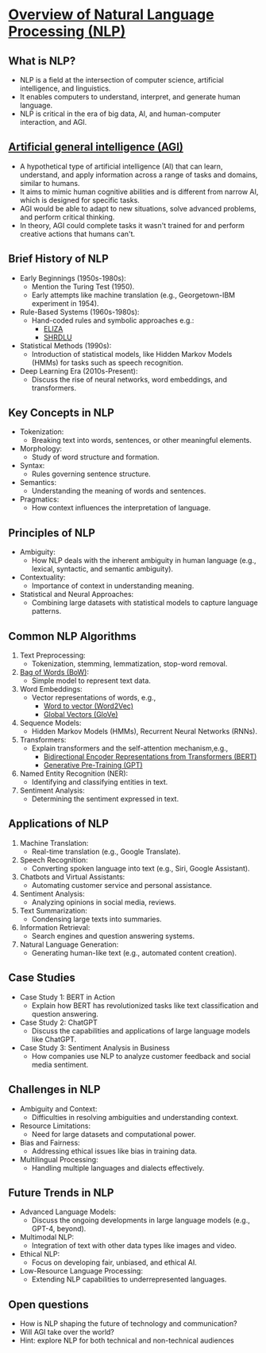 # [Overview of Natural Language Processing (NLP)](https://en.wikipedia.org/wiki/Natural_language_processing)

What is NLP?
---
- NLP is a field at the intersection of computer science, artificial intelligence, and linguistics.
- It enables computers to understand, interpret, and generate human language.
- NLP is critical in the era of big data, AI, and human-computer interaction, and AGI.


[Artificial general intelligence (AGI)](https://en.wikipedia.org/wiki/Artificial_general_intelligence)
---
- A hypothetical type of artificial intelligence (AI) that can learn, understand, and apply information across a range of tasks and domains, similar to humans. 
- It aims to mimic human cognitive abilities and is different from narrow AI, which is designed for specific tasks. 
- AGI would be able to adapt to new situations, solve advanced problems, and perform critical thinking. 
- In theory, AGI could complete tasks it wasn't trained for and perform creative actions that humans can't.


Brief History of NLP
---
- Early Beginnings (1950s-1980s):
  - Mention the Turing Test (1950).
  - Early attempts like machine translation (e.g., Georgetown-IBM experiment in 1954).
- Rule-Based Systems (1960s-1980s):
  - Hand-coded rules and symbolic approaches e.g.:
    - [ELIZA](https://en.wikipedia.org/wiki/ELIZA)
    - [SHRDLU](https://en.wikipedia.org/wiki/SHRDLU)
- Statistical Methods (1990s):
  - Introduction of statistical models, like Hidden Markov Models (HMMs) for tasks such as speech recognition.
- Deep Learning Era (2010s-Present):
  - Discuss the rise of neural networks, word embeddings, and transformers.


Key Concepts in NLP
---
- Tokenization:
  - Breaking text into words, sentences, or other meaningful elements.
- Morphology:
  - Study of word structure and formation.
- Syntax:
  - Rules governing sentence structure.
- Semantics:
  - Understanding the meaning of words and sentences.
- Pragmatics:
  - How context influences the interpretation of language.


Principles of NLP
---
- Ambiguity:
  - How NLP deals with the inherent ambiguity in human language (e.g., lexical, syntactic, and semantic ambiguity).
- Contextuality:
  - Importance of context in understanding meaning.
- Statistical and Neural Approaches:
  - Combining large datasets with statistical models to capture language patterns.


Common NLP Algorithms
---
1. Text Preprocessing:
   - Tokenization, stemming, lemmatization, stop-word removal.
2. [Bag of Words (BoW)](https://en.wikipedia.org/wiki/Bag-of-words_model):
   - Simple model to represent text data.
3. Word Embeddings:
   - Vector representations of words, e.g., 
     - [Word to vector (Word2Vec)](https://en.wikipedia.org/wiki/Word2vec)
     - [Global Vectors (GloVe)](https://en.wikipedia.org/wiki/GloVe)
4. Sequence Models:
   - Hidden Markov Models (HMMs), Recurrent Neural Networks (RNNs).
5. Transformers:
   - Explain transformers and the self-attention mechanism,e.g., 
     - [Bidirectional Encoder Representations from Transformers (BERT)](https://huggingface.co/docs/transformers/en/model_doc/bert)
     - [Generative Pre-Training  (GPT)](https://huggingface.co/docs/transformers/en/model_doc/openai-gpt)
6. Named Entity Recognition (NER):
   - Identifying and classifying entities in text.
7. Sentiment Analysis:
   - Determining the sentiment expressed in text.


Applications of NLP
---
1. Machine Translation:
   - Real-time translation (e.g., Google Translate).
2. Speech Recognition:
   - Converting spoken language into text (e.g., Siri, Google Assistant).
3. Chatbots and Virtual Assistants:
   - Automating customer service and personal assistance.
4. Sentiment Analysis:
   - Analyzing opinions in social media, reviews.
5. Text Summarization:
   - Condensing large texts into summaries.
6. Information Retrieval:
   - Search engines and question answering systems.
7. Natural Language Generation:
   - Generating human-like text (e.g., automated content creation).


 Case Studies
---
- Case Study 1: BERT in Action
  - Explain how BERT has revolutionized tasks like text classification and question answering.
- Case Study 2: ChatGPT
  - Discuss the capabilities and applications of large language models like ChatGPT.
- Case Study 3: Sentiment Analysis in Business
  - How companies use NLP to analyze customer feedback and social media sentiment.


Challenges in NLP
---
- Ambiguity and Context:
  - Difficulties in resolving ambiguities and understanding context.
- Resource Limitations:
  - Need for large datasets and computational power.
- Bias and Fairness:
  - Addressing ethical issues like bias in training data.
- Multilingual Processing:
  - Handling multiple languages and dialects effectively.


Future Trends in NLP
---
- Advanced Language Models:
  - Discuss the ongoing developments in large language models (e.g., GPT-4, beyond).
- Multimodal NLP:
  - Integration of text with other data types like images and video.
- Ethical NLP:
  - Focus on developing fair, unbiased, and ethical AI.
- Low-Resource Language Processing:
  - Extending NLP capabilities to underrepresented languages.


Open questions
---
- How is NLP shaping the future of technology and communication?
- Will AGI take over the world?
- Hint: explore NLP for both technical and non-technical audiences